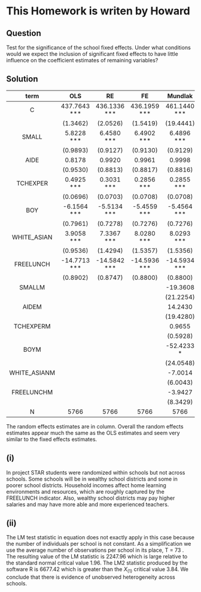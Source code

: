 # This Homework is writen by Howard
## Question
Test for the significance of the school fixed effects. Under what conditions would we expect the inclusion of significant fixed effects to have little influence on the coefficient estimates of remaining variables?

## Solution

|    term       |       OLS       |     RE      |       FE       |    Mundlak    |
|:-------------:|:---------------:|:-----------:|:--------------:|:-------------:|
| C             | 437.7643 ***    | 436.1336 *** | 436.1959 ***   | 461.1440 ***  |
|               | (1.3462)        | (2.0526)     | (1.5419)       | (19.4441)     |
| SMALL         | 5.8228 ***      | 6.4580 ***   | 6.4902 ***     | 6.4896 ***    |
|               | (0.9893)        | (0.9127)     | (0.9130)       | (0.9129)      |
| AIDE          | 0.8178          | 0.9920       | 0.9961         | 0.9998        |
|               | (0.9530)        | (0.8813)     | (0.8817)       | (0.8816)      |
| TCHEXPER      | 0.4925 ***      | 0.3031 ***   | 0.2856 ***     | 0.2855 ***    |
|               | (0.0696)        | (0.0703)     | (0.0708)       | (0.0708)      |
| BOY           | -6.1564 ***     | -5.5134 ***  | -5.4559 ***    | -5.4564 ***   |
|               | (0.7961)        | (0.7278)     | (0.7276)       | (0.7276)      |
| WHITE_ASIAN   | 3.9058 ***      | 7.3367 ***   | 8.0280 ***     | 8.0293 ***    |
|               | (0.9536)        | (1.4294)     | (1.5357)       | (1.5356)      |
| FREELUNCH     | -14.7713 ***    | -14.5842 *** | -14.5936 ***   | -14.5934 ***  |
|               | (0.8902)        | (0.8747)     | (0.8800)       | (0.8800)      |
| SMALLM        |                 |              |                | -19.3608      |
|               |                 |              |                | (21.2254)     |
| AIDEM         |                 |              |                | 14.2430       |
|               |                 |              |                | (19.4280)     |
| TCHEXPERM     |                 |              |                | 0.9655        |
|               |                 |              |                | (0.5928)      |
| BOYM          |                 |              |                | -52.4233 *    |
|               |                 |              |                | (24.0548)     |
| WHITE_ASIANM  |                 |              |                | -7.0014       |
|               |                 |              |                | (6.0043)      |
| FREELUNCHM    |                 |              |                | -3.9427       |
|               |                 |              |                | (8.3429)      |
| N             | 5766            | 5766         | 5766           | 5766          |



The random effects estimates are in column. Overall the random effects 
estimates appear much the same as the OLS estimates and seem very similar to the fixed effects 
estimates. 
## (i) 
In project STAR students were randomized within schools but not across schools. Some 
schools will be in wealthy school districts and some in poorer school districts. Household 
incomes affect home learning environments and resources, which are roughly captured by 
the FREELUNCH indicator. Also, wealthy school districts may pay higher salaries and 
may have more able and more experienced teachers. 
## (ii) 
The LM test statistic in equation does not exactly apply in this case because the 
number of individuals per school is not constant. As a simplification we use the average 
number of observations per school in its place, T = 73 . The resulting value of the LM 
statistic is 2247.96 which is large relative to the standard normal critical value 1.96. The 
LM2 statistic produced by the software R is 6677.42 which is greater than the $X_{(1)}$
critical value 3.84. We conclude that there is evidence of unobserved heterogeneity across 
schools. 

